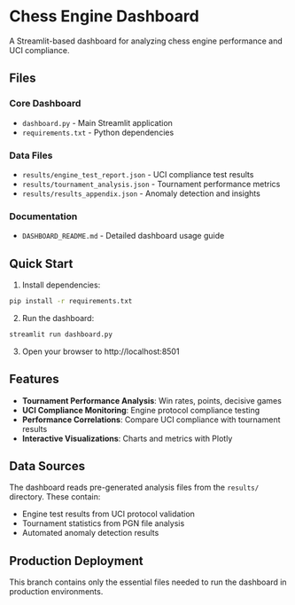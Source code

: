 # Chess Engine Dashboard

A Streamlit-based dashboard for analyzing chess engine performance and UCI compliance.

## Files

### Core Dashboard
- `dashboard.py` - Main Streamlit application
- `requirements.txt` - Python dependencies

### Data Files
- `results/engine_test_report.json` - UCI compliance test results
- `results/tournament_analysis.json` - Tournament performance metrics
- `results/results_appendix.json` - Anomaly detection and insights

### Documentation
- `DASHBOARD_README.md` - Detailed dashboard usage guide

## Quick Start

1. Install dependencies:
```bash
pip install -r requirements.txt
```

2. Run the dashboard:
```bash
streamlit run dashboard.py
```

3. Open your browser to http://localhost:8501

## Features

- **Tournament Performance Analysis**: Win rates, points, decisive games
- **UCI Compliance Monitoring**: Engine protocol compliance testing
- **Performance Correlations**: Compare UCI compliance with tournament results
- **Interactive Visualizations**: Charts and metrics with Plotly

## Data Sources

The dashboard reads pre-generated analysis files from the `results/` directory. These contain:
- Engine test results from UCI protocol validation
- Tournament statistics from PGN file analysis
- Automated anomaly detection results

## Production Deployment

This branch contains only the essential files needed to run the dashboard in production environments.
